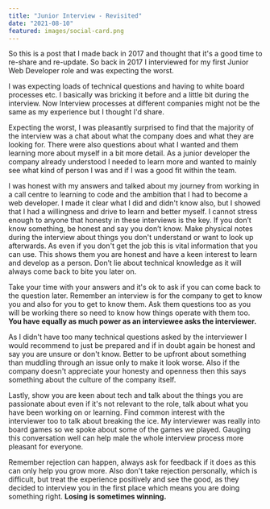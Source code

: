 ```yaml
---
title: "Junior Interview - Revisited"
date: "2021-08-10"
featured: images/social-card.png
---
```


So this is a post that I made back in 2017 and thought that it's a good time to re-share and re-update. So back in 2017 I interviewed for my first Junior Web Developer role and was expecting the worst.

I was expecting loads of technical questions and having to white board processes etc. I basically was bricking it before and a little bit during the interview. Now Interview processes at different companies might not be the same as my experience but I thought I'd share.

Expecting the worst, I was pleasantly surprised to find that the majority of the interview was a chat about what the company does and what they are looking for. There were also questions about what I wanted and them learning more about myself in a bit more detail. As a junior developer the company already understood I needed to learn more and wanted to mainly see what kind of person I was and if I was a good fit within the team.

I was honest with my answers and talked about my journey from working in a call centre to learning to code and the ambition that I had to become a web developer. I made it clear what I did and didn't know also, but I showed that I had a willingness and drive to learn and better myself. I cannot stress enough to anyone that honesty in these interviews is the key. If you don’t know something, be honest and say you don’t know. Make physical notes during the interview about things you don't understand or want to look up afterwards. As even if you don't get the job this is vital information that you can use. This shows them you are honest and have a keen interest to learn and develop as a person. Don’t lie about technical knowledge as it will always come back to bite you later on.

Take your time with your answers and it's ok to ask if you can come back to the question later. Remember an interview is for the company to get to know you and also for you to get to know them. Ask them questions too as you will be working there so need to know how things operate with them too. **You have equally as much power as an interviewee asks the interviewer.**

As I didn't have too many technical questions asked by the interviewer I would recommend to just be prepared and if in doubt again be honest and say you are unsure or don't know. Better to be upfront about something than muddling through an issue only to make it look worse. Also if the company doesn't appreciate your honesty and openness then this says something about the culture of the company itself.

Lastly, show you are keen about tech and talk about the things you are passionate about even if it's not relevant to the role, talk about what you have been working on or learning. Find common interest with the interviewer too to talk about breaking the ice. My interviewer was really into board games so we spoke about some of the games we played. Gauging this conversation well can help male the whole interview process more pleasant for everyone.

Remember rejection can happen, always ask for feedback if it does as this can only help you grow more. Also don't take rejection personally, which is difficult, but treat the experience positively and see the good, as they decided to interview you in the first place which means you are doing something right. **Losing is sometimes winning.**